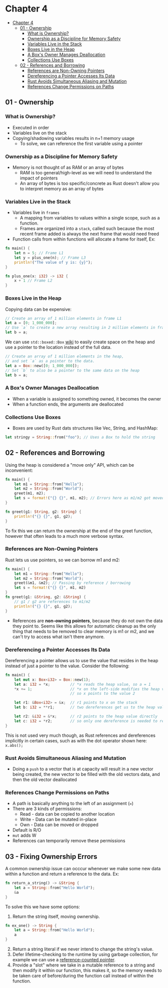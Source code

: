 # Chapter 4

<!--toc:start-->
- [Chapter 4](#chapter-4)
  - [01 - Ownership](#01-ownership)
    - [What is Ownership?](#what-is-ownership)
    - [Ownership as a Discipline for Memory Safety](#ownership-as-a-discipline-for-memory-safety)
    - [Variables Live in the Stack](#variables-live-in-the-stack)
    - [Boxes Live in the Heap](#boxes-live-in-the-heap)
    - [A Box's Owner Manages Deallocation](#a-boxs-owner-manages-deallocation)
    - [Collections Use Boxes](#collections-use-boxes)
  - [02 - References and Borrowing](#02-references-and-borrowing)
    - [References are Non-Owning Pointers](#references-are-non-owning-pointers)
    - [Dereferencing a Pointer Accesses Its Data](#dereferencing-a-pointer-accesses-its-data)
    - [Rust Avoids Simultaneous Aliasing and Mutation](#rust-avoids-simultaneous-aliasing-and-mutation)
    - [References Change Permissions on Paths](#references-change-permissions-on-paths)
<!--toc:end-->

## 01 - Ownership

### What is Ownership?

- Executed in order
- Variables live on the stack
- Copying/shadowing variables results in n+1 memory usage
  - To solve, we can reference the first variable using a pointer

### Ownership as a Discipline for Memory Safety

- Memory is not thought of as RAM or an array of bytes
  - RAM is too general/high-level as we will need to understand the impact of pointers
  - An array of bytes is too specific/concrete as Rust doesn't allow you to interpret memory as an array of bytes

### Variables Live in the Stack

- Variables live in `frames`
  - A mapping from variables to values within a single scope, such as a function.
  - Frames are organized into a `stack`, called such because the most recent frame added is always the next frame that would need freed
- Function calls from within functions will allocate a frame for itself, Ex:

```rust
fn main() {
    let n = 5; // Frame L1
    let y = plus_one(n); // Frame L3
    println!("The value of y is: {y}");
}

fn plus_one(x: i32) -> i32 {
    x + 1 // Frame L2
}
```

### Boxes Live in the Heap

Copying data can be expensive:

```rust
// Create an array of 1 million elements in frame L1
let a = [0; 1_000_000];
// Use `a` to create a new array resulting in 2 million elements in frame L2
let b = a;
```

We can use `std::boxed::Box` [wiki](https://doc.rust-lang.org/std/boxed/index.html) to easily create space on the heap and use a pointer to the location instead of the full data.

```rust
// Create an array of 1 million elements in the heap,
// and set `a` as a pointer to the data.
let a = Box::new([0; 1_000_000]);
// Set `b` to also be a pointer to the same data on the heap
let b = a;
```

### A Box's Owner Manages Deallocation

- When a variable is assigned to something owned, it becomes the owner
- When a function ends, the arguments are deallocated

### Collections Use Boxes

- Boxes are used by Rust dats structures like Vec, String, and HashMap:

```rust
let stringy = String::from("foo"); // Uses a Box to hold the string
```

## 02 - References and Borrowing

Using the heap is considered a "move only" API, which can be inconvenient:

```rust
fn main() {
    let m1 = String::from("Hello");
    let m2 = String::from("World");
    greet(m1, m2);
    let s = format!("{} {}", m1, m2); // Errors here as m1/m2 got moved
}

fn greet(g1: String, g2: String) {
    println!("{} {}", g1, g2);
}
```

To fix this we can return the ownership at the end of the greet function, however that often leads to a much more verbose syntax.

### References are Non-Owning Pointers

Rust lets us use pointers, so we can borrow m1 and m2:

```rust
fn main() {
    let m1 = String::from("Hello");
    let m2 = String::from("World");
    greet(&m1, &m2); // Passing by reference / borrowing
    let s = format!("{} {}", m1, m2)
}
fn greet(g1: &String, g2: &String) {
    // g1 / g2 are references to m1/m2
    println!("{} {}", g1, g2);
}
```

- References are **non-owning pointers**, because they do not own the data they point to. Seems like this allows for automatic cleanup as the only thing that needs to be removed to clear memory is m1 or m2, and we can't try to access what isn't there anymore.

### Dereferencing a Pointer Accesses Its Data

Dereferencing a pointer allows us to use the value that resides in the heap instead of just a pointer to the value. Consider the following:

```rust
fn main() {
    let mut x: Box<i32> = Box::new(1);
    let a: i32 = *x;         // *x reads the heap value, so a = 1
    *x += 1;                 // *x on the left-side modifies the heap value,
                             // so x points to the value 2

    let r1: &Box<i32> = &x;  // r1 points to x on the stack
    let b: i32 = **r1;       // two dereferences get us to the heap value

    let r2: &i32 = &*x;      // r2 points to the heap value directly
    let c: i32 = *r2;        // so only one dereference is needed to read it
}
```

This is not used very much though, as Rust references and dereferences implicitly in certain cases, such as with the dot operator shown here: `x.abs();`

### Rust Avoids Simultaneous Aliasing and Mutation

- Doing a `push` to a vector that is at capacity will result in a new vector being created, the new vector to be filled with the old vectors data, and then the old vector deallocated

### References Change Permissions on Paths

- A path is basically anything to the left of an assignment (`=`)
- There are 3 kinds of permissions:
  - Read - data can be copied to another location
  - Write - Data can be mutated in-place
  - Own - Data can be moved or dropped
- Default is R/O
- `mut` adds W
- References can temporarily remove these permissions

## 03 - Fixing Ownership Errors

 A common ownership issue can occcur whenever we make some new data within a function and return a reference to the data. Ex:
 ```rust
 fn return_a_string() -> &String {
     let a = String::from("Hello World");
     &a
 }
 ```

To solve this we have some options:
1. Return the string itself, moving ownership. 
```rust
fn ex_one() -> String {
    let a = String::from("Hello World");
    a
}
```
2. Return a string literal if we never intend to change the string's value. 
3. Defer lifetime-checking to the runtime by using garbage collection, for example we can use a [reference-counted pointer](https://doc.rust-lang.org/std/rc/index.html). 
4. Provide a "slot" where we take in a mutable reference to a string and then modify it within our function, this makes it, so the memory needs to be taken care of before/during the function call instead of within the function. 
